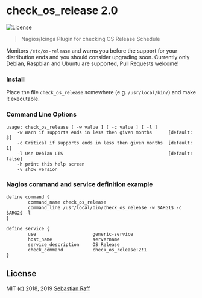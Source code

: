 # check_os_release 2.0

[![License][mit-badge]][mit-url]

> Nagios/Icinga Plugin for checking OS Release Schedule

Monitors `/etc/os-release` and warns you before the support for your distribution ends and you should consider upgrading
soon. Currently only Debian, Raspbian and Ubuntu are supported, Pull Requests welcome!

### Install

Place the file `check_os_release` somewhere (e.g. `/usr/local/bin/`) and make it executable.


### Command Line Options

```
usage: check_os_release [ -w value ] [ -c value ] [ -l ]
    -w Warn if supports ends in less then given months      [default: 3]
    -c Critical if supports ends in less then given months  [default: 1]
    -l Use Debian LTS                                       [default: false]
    -h print this help screen
    -v show version
```


### Nagios command and service definition example

```
define command {
        command_name check_os_release
        command_line /usr/local/bin/check_os_release -w $ARG1$ -c $ARG2$ -l
}

define service {
        use                     generic-service
        host_name               servername
        service_description     OS Release
        check_command           check_os_release!2!1
}

```

## License

MIT (c) 2018, 2019 [Sebastian Raff](https://github.com/hobbyquaker)

[mit-badge]: https://img.shields.io/badge/License-MIT-blue.svg?style=flat
[mit-url]: LICENSE
